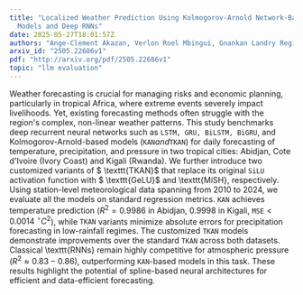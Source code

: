 ```yaml
---
title: "Localized Weather Prediction Using Kolmogorov-Arnold Network-Based
  Models and Deep RNNs"
date: 2025-05-27T18:01:57Z
authors: "Ange-Clement Akazan, Verlon Roel Mbingui, Gnankan Landry Regis N'guessan, Issa Karambal"
arxiv_id: "2505.22686v1"
pdf: "http://arxiv.org/pdf/2505.22686v1"
topic: "llm evaluation"
---
```


Weather forecasting is crucial for managing risks and economic planning, particularly in tropical Africa, where extreme events severely impact livelihoods. Yet, existing forecasting methods often struggle with the region's complex, non-linear weather patterns. This study benchmarks deep recurrent neural networks such as $\texttt{LSTM, GRU, BiLSTM, BiGRU}$, and Kolmogorov-Arnold-based models $(\texttt{KAN} and \texttt{TKAN})$ for daily forecasting of temperature, precipitation, and pressure in two tropical cities: Abidjan, Cote d'Ivoire (Ivory Coast) and Kigali (Rwanda). We further introduce two customized variants of $ \texttt{TKAN}$ that replace its original $\texttt{SiLU}$ activation function with $ \texttt{GeLU}$ and \texttt{MiSH}, respectively. Using station-level meteorological data spanning from 2010 to 2024, we evaluate all the models on standard regression metrics. $\texttt{KAN}$ achieves temperature prediction ($R^2=0.9986$ in Abidjan, $0.9998$ in Kigali, $\texttt{MSE} < 0.0014~^\circ C ^2$), while $\texttt{TKAN}$ variants minimize absolute errors for precipitation forecasting in low-rainfall regimes. The customized $\texttt{TKAN}$ models demonstrate improvements over the standard $\texttt{TKAN}$ across both datasets. Classical \texttt{RNNs} remain highly competitive for atmospheric pressure ($R^2 \approx 0.83{-}0.86$), outperforming $\texttt{KAN}$-based models in this task. These results highlight the potential of spline-based neural architectures for efficient and data-efficient forecasting.
